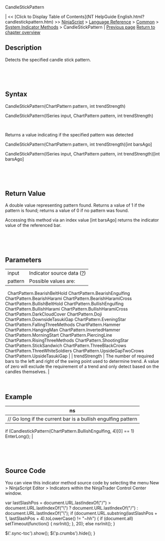 ﻿










 


CandleStickPattern







| &lt;&lt; [Click to Display Table of Contents](NT HelpGuide English.html?candlestickpattern.htm) &gt;&gt;
 [NinjaScript](ninjascript.htm) &gt; [Language Reference](language_reference_wip.htm) &gt; [Common](common.htm) &gt; [System Indicator Methods](indicators.htm) &gt;
CandleStickPattern | [Previous page](camarilla_pivots.htm)
[Return to chapter overview](indicators.htm)










Description
-----------


Detects the specified candle stick pattern.


 


 


Syntax
------


CandleStickPattern(ChartPattern pattern, int trendStrength)  

CandleStickPattern(ISeries<double> input, ChartPattern pattern, int trendStrength)


 


Returns a value indicating if the specified pattern was detected  

CandleStickPattern(ChartPattern pattern, int trendStrength)[int barsAgo]  

CandleStickPattern(ISeries<double> input, ChartPattern pattern, int trendStrength)[int barsAgo]


 


 


Return Value
------------


A double value representing pattern found. Returns a value of 1 if the pattern is found; returns a value of 0 if no pattern was found.


Accessing this method via an index value [int barsAgo] returns the indicator value of the referenced bar.


 


 


Parameters
----------




|  |  |
| --- | --- |
| input | Indicator source data ([?](valid_input_data_for_indicator.htm)) |
| pattern | Possible values are:
 
ChartPattern.BearishBeltHold
ChartPattern.BearishEngulfing
ChartPattern.BearishHarami
ChartPattern.BearishHaramiCross
ChartPattern.BullishBeltHold
ChartPattern.BullishEngulfing
ChartPattern.BullishHarami
ChartPattern.BullishHaramiCross
ChartPattern.DarkCloudCover
ChartPattern.Doji
ChartPattern.DownsideTasukiGap
ChartPattern.EveningStar
ChartPattern.FallingThreeMethods
ChartPattern.Hammer
ChartPattern.HangingMan
ChartPattern.InvertedHammer
ChartPattern.MorningStart
ChartPattern.PiercingLine
ChartPattern.RisingThreeMethods
ChartPattern.ShootingStar
ChartPattern.StickSandwich
ChartPattern.ThreeBlackCrows
ChartPattern.ThreeWhiteSoldiers
ChartPattern.UpsideGapTwoCrows
ChartPattern.UpsideTasukiGap |
| trendStrength | The number of required bars to the left and right of the swing point used to determine trend. A value of zero will exclude the requirement of a trend and only detect based on the candles themselves. |



 



Example
-------




| ns |
| --- |
| // Go long if the current bar is a bullish engulfing pattern
if (CandlestickPattern(ChartPattern.BullishEngulfing, 4)[0] == 1)
   EnterLong(); |



 


 


Source Code
-----------


You can view this indicator method source code by selecting the menu New &gt; NinjaScript Editor &gt; Indicators within the NinjaTrader Control Center window.





 
 var lastSlashPos = document.URL.lastIndexOf("/") &gt; document.URL.lastIndexOf("\\") ? document.URL.lastIndexOf("/") : document.URL.lastIndexOf("\\");
 if (document.URL.substring(lastSlashPos + 1, lastSlashPos + 4).toLowerCase() != "~hh") {
 if (document.all) setTimeout(function() {
 nsrInit();
 }, 20);
 else nsrInit();
 }
 
 
 $('.sync-toc').show();
 $('p.crumbs').hide();
 }
 
 
 



</double></double>